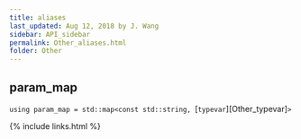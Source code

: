 ```yaml
---
title: aliases
last_updated: Aug 12, 2018 by J. Wang
sidebar: API_sidebar
permalink: Other_aliases.html
folder: Other
---
```


## param_map
`using param_map = std::map<const std::string, `[`typevar`][Other_typevar]`>`

{% include links.html %}